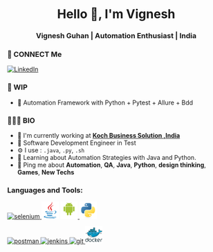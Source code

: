 
<!--
**VigneshGuhan/VigneshGuhan** is a ✨ _special_ ✨ repository because its `README.md` (this file) appears on your GitHub profile.
-->
<h1 align="center">Hello 👋, I'm Vignesh</h1>
<h3 align="center">Vignesh Guhan | Automation Enthusiast  | India </h3><h3 align="center">

### 🙋 CONNECT Me


[![LinkedIn](https://img.shields.io/badge/LinkedIn-%230077B5.svg?logo=linkedin&logoColor=white)](https://linkedin.com/in/VigneshGuhan)

### 🏢 WIP 
- 🔭 Automation Framework with Python + Pytest + Allure + Bdd


### 👨🏻‍💻 BIO

- 💼 I'm currently working at [**Koch Business Solution ,India**](https://www.linkedin.com/company/kbsindia/)
- 🤖 Software Development Engineer in Test
- ⚙️ I use : `.java`, `.py`, `.sh`
- 🌱 Learning about Automation Strategies with Java and Python.
- 💬 Ping me about **Automation**, **QA**, **Java**, **Python**, **design thinking**, **Games**, **New Techs**

### Languages and Tools:

<p align="left">
<a href="https://www.selenium.dev" target="_blank"> <img src="https://raw.githubusercontent.com/detain/svg-logos/780f25886640cef088af994181646db2f6b1a3f8/svg/selenium-logo.svg" alt="selenium" width="40" height="40"/> </a>
<a href="https://www.java.com" target="_blank"> <img
            src="https://raw.githubusercontent.com/devicons/devicon/master/icons/java/java-original.svg" alt="java"
            width="40" height="40"/></a>
<a href="https://developer.android.com" target="_blank" rel="noreferrer">
<img src="https://raw.githubusercontent.com/devicons/devicon/master/icons/android/android-original-wordmark.svg"
             alt="android" width="40" height="40"/>
</a>
    <a href="https://www.python.org/" target="_blank"> <img
            src="https://raw.githubusercontent.com/devicons/devicon/master/icons/python/python-original.svg"
            alt="python" width="40" height="40"/>
    </a>
</p>
<p>
</p>
<p>
    <a href="https://postman.com" target="_blank" rel="noreferrer"> <img
            src="https://www.vectorlogo.zone/logos/getpostman/getpostman-icon.svg" alt="postman" width="40"
            height="40"/> </a>
    <a href="https://www.jenkins.io" target="_blank" rel="noreferrer"> <img
            src="https://www.vectorlogo.zone/logos/jenkins/jenkins-icon.svg" alt="jenkins" width="40" height="40"/> </a>
    <a href="https://git-scm.com/" target="_blank" rel="noreferrer"> <img
            src="https://www.vectorlogo.zone/logos/git-scm/git-scm-icon.svg" alt="git" width="40" height="40"/> </a>
    <a href="https://www.docker.com/" target="_blank" rel="noreferrer"> <img
            src="https://raw.githubusercontent.com/devicons/devicon/master/icons/docker/docker-original-wordmark.svg"
            alt="docker" width="40" height="40"/> </a>
</p>
